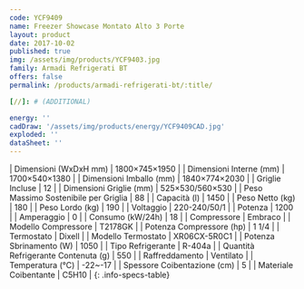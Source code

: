 ```yaml
---
code: YCF9409
name: Freezer Showcase Montato Alto 3 Porte
layout: product
date: 2017-10-02
published: true
img: /assets/img/products/YCF9403.jpg
family: Armadi Refrigerati BT
offers: false
permalink: /products/armadi-refrigerati-bt/:title/

[//]: # (ADDITIONAL)

energy: ''
cadDraw: '/assets/img/products/energy/YCF9409CAD.jpg'
exploded: ''
dataSheet: ''
---
```



| Dimensioni (WxDxH mm) | 1800×745×1950 |
| Dimensioni Interne (mm) | 1700×540×1380 |
| Dimensioni Imballo (mm) | 1840×774×2030 |
| Griglie Incluse | 12 |
| Dimensioni Griglie (mm) | 525×530/560×530 |
| Peso Massimo Sostenibile per Griglia | 88 |
| Capacità (l) | 1450 |
| Peso Netto (kg) | 180 |
| Peso Lordo (kg) | 190 |
| Voltaggio | 220-240/50/1 |
| Potenza | 1200 |
| Amperaggio | 0 |
| Consumo (kW/24h) | 18 |
| Compressore | Embraco |
| Modello Compressore | T2178GK |
| Potenza Compressore (hp) | 1 1/4 |
| Termostato | Dixell |
| Modello Termostato | XR06CX-5R0C1 |
| Potenza Sbrinamento (W) | 1050 |
| Tipo Refrigerante | R-404a |
| Quantità Refrigerante Contenuta (g) | 550 |
| Raffreddamento | Ventilato |
| Temperatura (°C) | -22~-17 |
| Spessore Coibentazione (cm) | 5 |
| Materiale Coibentante | C5H10 |
{: .info-specs-table}
